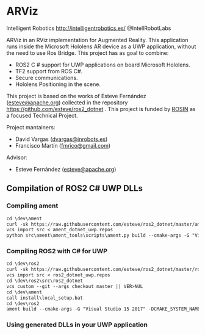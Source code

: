 # ARViz

Intelligent Robotics http://intelligentrobotics.es/ @IntellRobotLabs 

ARViz in an RViz implementation for Augmented Reality. This application runs inside the Microsoft Hololens AR device as a UWP application, without the need to use Ros Bridge. This project has as goal to combine:

* ROS2 C # support for UWP applications on board Microsoft Hololens.
* TF2 support from ROS C#.
* Secure communications.
* Hololens Positioning in the scene.

This project is based on the works of Esteve Fernández (esteve@apache.org) collected in the repository https://github.com/esteve/ros2_dotnet . This project is funded by [ROSIN](http://rosin-project.eu/) as a focused Technical Project.

Project mantainers:
* David Vargas (dvargas@inrobots.es)
* Francisco Martín (fmrico@gmail.com)

Advisor:
* Esteve Fernández (esteve@apache.org)

## Compilation of ROS2 C# UWP DLLs

### Compiling ament 

```md \dev\ament\src
cd \dev\ament
curl -sk https://raw.githubusercontent.com/esteve/ros2_dotnet/master/ament_dotnet_uwp.repos -o ament_dotnet_uwp.repos
vcs import src < ament_dotnet_uwp.repos
python src\ament\ament_tools\scripts\ament.py build --cmake-args -G "Visual Studio 15 2017 Win64" --
```

### Compiling ROS2 with C# for UWP 

```md \dev\ros2\src
cd \dev\ros2
curl -sk https://raw.githubusercontent.com/esteve/ros2_dotnet/master/ros2_dotnet_uwp.repos -o ros2_dotnet_uwp.repos
vcs import src < ros2_dotnet_uwp.repos
cd \dev\ros2\src\ros2_dotnet
vcs custom --git --args checkout master || VER>NUL
cd \dev\ament
call install\local_setup.bat
cd \dev\ros2
ament build --cmake-args -G "Visual Studio 15 2017" -DCMAKE_SYSTEM_NAME=WindowsStore -DCMAKE_SYSTEM_VERSION=10.0.14393 -DTHIRDPARTY=ON -DINSTALL_EXAMPLES=OFF -DCMAKE_FIND_ROOT_PATH="\dev\ament\install;\dev\ros2\install" 
```

### Using generated DLLs in your UWP application


